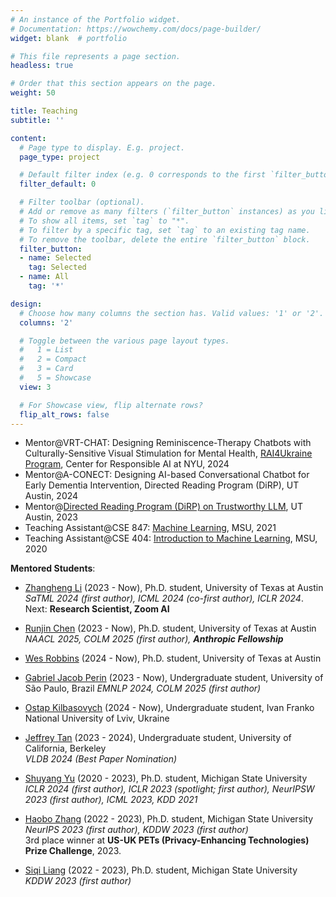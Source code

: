 ```yaml
---
# An instance of the Portfolio widget.
# Documentation: https://wowchemy.com/docs/page-builder/
widget: blank  # portfolio

# This file represents a page section.
headless: true

# Order that this section appears on the page.
weight: 50

title: Teaching
subtitle: ''

content:
  # Page type to display. E.g. project.
  page_type: project

  # Default filter index (e.g. 0 corresponds to the first `filter_button` instance below).
  filter_default: 0

  # Filter toolbar (optional).
  # Add or remove as many filters (`filter_button` instances) as you like.
  # To show all items, set `tag` to "*".
  # To filter by a specific tag, set `tag` to an existing tag name.
  # To remove the toolbar, delete the entire `filter_button` block.
  filter_button:
  - name: Selected
    tag: Selected
  - name: All
    tag: '*'

design:
  # Choose how many columns the section has. Valid values: '1' or '2'.
  columns: '2'

  # Toggle between the various page layout types.
  #   1 = List
  #   2 = Compact
  #   3 = Card
  #   5 = Showcase
  view: 3

  # For Showcase view, flip alternate rows?
  flip_alt_rows: false
---
```


<!-- **Courses**: -->
* Mentor@VRT-CHAT: Designing Reminiscence-Therapy Chatbots with Culturally-Sensitive Visual Stimulation for Mental Health, [RAI4Ukraine Program](https://airesponsibly.net/RAIforUkraine/), Center for Responsible AI at NYU, 2024
* Mentor@A-CONECT: Designing AI-based Conversational Chatbot for Early Dementia Intervention, Directed Reading Program (DiRP), UT Austin, 2024
* Mentor@[Directed Reading Program (DiRP) on Trustworthy LLM](/project/dirp-trust-llm/), UT Austin, 2023
* Teaching Assistant@CSE 847: [Machine Learning](https://msu-ml.github.io/), MSU, 2021
* Teaching Assistant@CSE 404: [Introduction to Machine Learning](https://msu-ml.github.io/), MSU, 2020


**Mentored Students**:
<!-- Co-mentored with my advisor:
* Zhangheng Li, PhD student at UTAustin, GenAI Privacy ([SaTML'24](publication/2023finetune_privacy/))
* Haobo Zhang, PhD student at MSU, DL Privacy ([NeurIPS'23](publication/2023neurips_i2f/))
* Shuyang Yu, PhD student at MSU, AI Security ([ICLR'24](publication/2023one_image_watermark/), [ICML'23](publication/datafree_backdoor2023icml/), [ICLR'23 Spotlight](publication/foster2023/)) -->

- [Zhangheng Li](https://scholar.google.com/citations?user=NZCLqZMAAAAJ&hl=zh-CN) (2023 - Now), Ph.D. student, University of Texas at Austin  
  _SaTML 2024 (first author), ICML 2024 (co-first author), ICLR 2024_. Next: **Research Scientist, Zoom AI**

- [Runjin Chen](https://chenrunjin.github.io/) (2023 - Now), Ph.D. student, University of Texas at Austin  
  _NAACL 2025, COLM 2025 (first author), **Anthropic Fellowship**_

- [Wes Robbins](https://wes-robbins.xyz/) (2024 - Now), Ph.D. student, University of Texas at Austin

- [Gabriel Jacob Perin](https://scholar.google.com/citations?user=Ihn-OugAAAAJ&hl=en) (2023 - Now), Undergraduate student, University of São Paulo, Brazil
  _EMNLP 2024, COLM 2025 (first author)_

- [Ostap Kilbasovych](https://www.linkedin.com/in/ostap-kilbasovych-b88830175/?trk=public_profile_browsemap&originalSubdomain=ua) (2024 - Now), Undergraduate student, Ivan Franko National University of Lviv, Ukraine

- [Jeffrey Tan](https://www.linkedin.com/in/tanjeffreyz/) (2023 - 2024), Undergraduate student, University of California, Berkeley  
  _VLDB 2024 (Best Paper Nomination)_

- [Shuyang Yu](https://scholar.google.com.hk/citations?user=ftBPf3oAAAAJ&hl=en) (2020 - 2023), Ph.D. student, Michigan State University  
  _ICLR 2024 (first author), ICLR 2023 (spotlight; first author), NeurIPSW 2023 (first author), ICML 2023, KDD 2021_

- [Haobo Zhang](https://scholar.google.com/citations?user=uiNEZZQAAAAJ&hl=en) (2022 - 2023), Ph.D. student, Michigan State University  
  _NeurIPS 2023 (first author), KDDW 2023 (first author)_  
  3rd place winner at **US-UK PETs (Privacy-Enhancing Technologies) Prize Challenge**, 2023.

- [Siqi Liang](https://agentds.github.io/) (2022 - 2023), Ph.D. student, Michigan State University  
  _KDDW 2023 (first author)_
